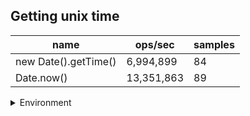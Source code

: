 ## Getting unix time

|name|ops/sec|samples|
|-|-|-|
|new Date().getTime()|6,994,899|84|
|Date.now()|13,351,863|89|


<details>
<summary>Environment</summary>

* __Machine:__ linux x64 | 2 vCPUs | 6.8GB Mem
* __Run:__ Tue Oct 10 2023 22:04:56 GMT+0000 (Coordinated Universal Time)
</details>

<!--
{"environment":{"platform":"linux","arch":"x64","cpus":2,"totalMemory":6.759754180908203},"benchmarks":"[{\"timeStamp\":1696975491220,\"currentTarget\":{\"0\":{\"name\":\"new Date().getTime()\",\"options\":{\"async\":false,\"defer\":false,\"delay\":0.005,\"initCount\":1,\"maxTime\":5,\"minSamples\":5,\"minTime\":0.05},\"async\":false,\"defer\":false,\"delay\":0.005,\"initCount\":1,\"maxTime\":5,\"minSamples\":5,\"minTime\":0.05,\"id\":1,\"stats\":{\"moe\":1.7242193142493791e-9,\"rme\":1.2060740456368713,\"sem\":8.797037317598873e-10,\"deviation\":8.062617879849622e-9,\"mean\":1.4296131489496565e-7,\"sample\":[1.3809749308222854e-7,1.3850388909538954e-7,1.399100400611242e-7,1.415009375129063e-7,1.3979025224641215e-7,1.378035250761969e-7,1.4258809499287175e-7,1.7633716398250187e-7,1.6017343083419612e-7,1.4756872401437578e-7,1.4236963957566525e-7,1.3684605822191488e-7,1.3709988733909867e-7,1.404203609942924e-7,1.4222934883064377e-7,1.491419687159587e-7,1.3629606911999318e-7,1.335367745956326e-7,1.3524295603028795e-7,1.3554711915688096e-7,1.3637601240241981e-7,1.4626460499966014e-7,1.4094200875280386e-7,1.3588738477304933e-7,1.35075624957517e-7,1.3579143856566957e-7,1.435304988679916e-7,1.4663035612513268e-7,1.718721039669966e-7,1.4630565272178737e-7,1.44025921162021e-7,1.4298827730806838e-7,1.4622565136233158e-7,1.374609757755434e-7,1.3695614186444133e-7,1.4389102131731267e-7,1.4368161022310762e-7,1.4110253172499256e-7,1.4307272304225294e-7,1.362970593925324e-7,1.3623353097729186e-7,1.3849705364098864e-7,1.4042697892320645e-7,1.444651351874219e-7,1.4178723732438184e-7,1.4024632816217263e-7,1.420829215750864e-7,1.435702368067429e-7,1.428993898134931e-7,1.3704712344381527e-7,1.4285024025766915e-7,1.3771456918322848e-7,1.3755038613773379e-7,1.3822698728908829e-7,1.3613156917799983e-7,1.3780842653448573e-7,1.401370462162685e-7,1.4330069593679575e-7,1.4030907227599043e-7,1.3974985751857488e-7,1.406525989134811e-7,1.3798960277747277e-7,1.3684163385672382e-7,1.636810193827025e-7,1.463004240456359e-7,1.435255316256477e-7,1.4258278824384453e-7,1.398698843939703e-7,1.5579246338619526e-7,1.4786229235619835e-7,1.4404374310468333e-7,1.6718876828075898e-7,1.4911013160577874e-7,1.451467454105295e-7,1.6740053489357032e-7,1.4044009244299436e-7,1.42356689829702e-7,1.406861042702598e-7,1.3824193084552924e-7,1.3866101446774692e-7,1.4228505435208858e-7,1.4278544650279994e-7,1.4647354028433543e-7,1.4241629673782894e-7],\"variance\":6.500580707647081e-17},\"times\":{\"cycle\":0.05468356071521373,\"elapsed\":5.517,\"period\":1.4296131489496565e-7,\"timeStamp\":1696975485703},\"running\":false,\"count\":382506,\"cycles\":7,\"hz\":6994899.289606456},\"1\":{\"name\":\"Date.now()\",\"options\":{\"async\":false,\"defer\":false,\"delay\":0.005,\"initCount\":1,\"maxTime\":5,\"minSamples\":5,\"minTime\":0.05},\"async\":false,\"defer\":false,\"delay\":0.005,\"initCount\":1,\"maxTime\":5,\"minSamples\":5,\"minTime\":0.05,\"id\":2,\"stats\":{\"moe\":8.017251919296636e-10,\"rme\":1.070452501111492,\"sem\":4.0904346527023654e-10,\"deviation\":3.858908333550462e-9,\"mean\":7.489591468067957e-8,\"sample\":[8.515876480028505e-8,8.183466639464267e-8,7.362714991156825e-8,8.887352033068158e-8,7.283304861806536e-8,7.628918690204406e-8,7.436133456510402e-8,7.375516546291255e-8,7.270134195122021e-8,7.439190487954999e-8,7.441546935447248e-8,7.394663041289598e-8,7.439519085353925e-8,7.311234432323359e-8,7.228034456314825e-8,7.290727298432415e-8,7.632452884616757e-8,7.348393071607385e-8,7.282273020025735e-8,7.201914890274745e-8,7.17043994350581e-8,7.147013640727885e-8,7.341496995606523e-8,7.265226841221716e-8,7.248946594668348e-8,7.35757976830298e-8,7.157227951924067e-8,7.305835556852315e-8,7.256558288616287e-8,7.3095004517514e-8,7.464944232311572e-8,7.420670762733962e-8,7.324300560566402e-8,7.362386375008632e-8,7.362837421648265e-8,7.146304025168403e-8,7.714108456983541e-8,7.618302204067595e-8,7.395468249840372e-8,7.369264836263021e-8,7.383768945720766e-8,7.256008575524236e-8,8.045674251297816e-8,7.477024107033367e-8,9.080768921758913e-8,8.628772124190054e-8,7.319254335333443e-8,7.45686767842066e-8,8.158606463216443e-8,7.622009243637071e-8,7.555775017936152e-8,7.463013329837722e-8,7.376636770731584e-8,7.370998687736183e-8,7.216132669730964e-8,7.080915511916793e-8,7.171929394286649e-8,7.312139371212058e-8,7.766280529734215e-8,7.425337208622518e-8,7.56928415724988e-8,7.567934069972354e-8,7.34153853435004e-8,7.388908376693699e-8,7.217483205688211e-8,7.344781861864871e-8,7.144806639216701e-8,7.298943204184867e-8,7.422344438598103e-8,7.426617696597152e-8,7.331891931770412e-8,7.397984404188208e-8,7.287139023215543e-8,7.336777942032132e-8,7.061982494383337e-8,7.263447142113425e-8,7.347343116211348e-8,7.363880188976027e-8,7.42626983928129e-8,7.52546401855239e-8,7.907053889348245e-8,7.310970242122055e-8,7.257781619659298e-8,7.731870355986514e-8,7.428162801121385e-8,7.66686377189246e-8,8.009087720177394e-8,7.508481510249193e-8,8.828852669411664e-8],\"variance\":1.4891173526745204e-17},\"times\":{\"cycle\":0.05380507531477084,\"elapsed\":5.543,\"period\":7.489591468067957e-8,\"timeStamp\":1696975491239},\"running\":false,\"count\":718398,\"cycles\":7,\"hz\":13351863.10579853},\"options\":{},\"events\":{\"start\":[null],\"cycle\":[null,null],\"complete\":[null,null]},\"length\":2,\"running\":false},\"type\":\"cycle\",\"target\":{\"name\":\"new Date().getTime()\",\"options\":{\"async\":false,\"defer\":false,\"delay\":0.005,\"initCount\":1,\"maxTime\":5,\"minSamples\":5,\"minTime\":0.05},\"async\":false,\"defer\":false,\"delay\":0.005,\"initCount\":1,\"maxTime\":5,\"minSamples\":5,\"minTime\":0.05,\"id\":1,\"stats\":{\"moe\":1.7242193142493791e-9,\"rme\":1.2060740456368713,\"sem\":8.797037317598873e-10,\"deviation\":8.062617879849622e-9,\"mean\":1.4296131489496565e-7,\"sample\":[1.3809749308222854e-7,1.3850388909538954e-7,1.399100400611242e-7,1.415009375129063e-7,1.3979025224641215e-7,1.378035250761969e-7,1.4258809499287175e-7,1.7633716398250187e-7,1.6017343083419612e-7,1.4756872401437578e-7,1.4236963957566525e-7,1.3684605822191488e-7,1.3709988733909867e-7,1.404203609942924e-7,1.4222934883064377e-7,1.491419687159587e-7,1.3629606911999318e-7,1.335367745956326e-7,1.3524295603028795e-7,1.3554711915688096e-7,1.3637601240241981e-7,1.4626460499966014e-7,1.4094200875280386e-7,1.3588738477304933e-7,1.35075624957517e-7,1.3579143856566957e-7,1.435304988679916e-7,1.4663035612513268e-7,1.718721039669966e-7,1.4630565272178737e-7,1.44025921162021e-7,1.4298827730806838e-7,1.4622565136233158e-7,1.374609757755434e-7,1.3695614186444133e-7,1.4389102131731267e-7,1.4368161022310762e-7,1.4110253172499256e-7,1.4307272304225294e-7,1.362970593925324e-7,1.3623353097729186e-7,1.3849705364098864e-7,1.4042697892320645e-7,1.444651351874219e-7,1.4178723732438184e-7,1.4024632816217263e-7,1.420829215750864e-7,1.435702368067429e-7,1.428993898134931e-7,1.3704712344381527e-7,1.4285024025766915e-7,1.3771456918322848e-7,1.3755038613773379e-7,1.3822698728908829e-7,1.3613156917799983e-7,1.3780842653448573e-7,1.401370462162685e-7,1.4330069593679575e-7,1.4030907227599043e-7,1.3974985751857488e-7,1.406525989134811e-7,1.3798960277747277e-7,1.3684163385672382e-7,1.636810193827025e-7,1.463004240456359e-7,1.435255316256477e-7,1.4258278824384453e-7,1.398698843939703e-7,1.5579246338619526e-7,1.4786229235619835e-7,1.4404374310468333e-7,1.6718876828075898e-7,1.4911013160577874e-7,1.451467454105295e-7,1.6740053489357032e-7,1.4044009244299436e-7,1.42356689829702e-7,1.406861042702598e-7,1.3824193084552924e-7,1.3866101446774692e-7,1.4228505435208858e-7,1.4278544650279994e-7,1.4647354028433543e-7,1.4241629673782894e-7],\"variance\":6.500580707647081e-17},\"times\":{\"cycle\":0.05468356071521373,\"elapsed\":5.517,\"period\":1.4296131489496565e-7,\"timeStamp\":1696975485703},\"running\":false,\"count\":382506,\"cycles\":7,\"hz\":6994899.289606456},\"aborted\":false},{\"timeStamp\":1696975496782,\"currentTarget\":{\"0\":{\"name\":\"new Date().getTime()\",\"options\":{\"async\":false,\"defer\":false,\"delay\":0.005,\"initCount\":1,\"maxTime\":5,\"minSamples\":5,\"minTime\":0.05},\"async\":false,\"defer\":false,\"delay\":0.005,\"initCount\":1,\"maxTime\":5,\"minSamples\":5,\"minTime\":0.05,\"id\":1,\"stats\":{\"moe\":1.7242193142493791e-9,\"rme\":1.2060740456368713,\"sem\":8.797037317598873e-10,\"deviation\":8.062617879849622e-9,\"mean\":1.4296131489496565e-7,\"sample\":[1.3809749308222854e-7,1.3850388909538954e-7,1.399100400611242e-7,1.415009375129063e-7,1.3979025224641215e-7,1.378035250761969e-7,1.4258809499287175e-7,1.7633716398250187e-7,1.6017343083419612e-7,1.4756872401437578e-7,1.4236963957566525e-7,1.3684605822191488e-7,1.3709988733909867e-7,1.404203609942924e-7,1.4222934883064377e-7,1.491419687159587e-7,1.3629606911999318e-7,1.335367745956326e-7,1.3524295603028795e-7,1.3554711915688096e-7,1.3637601240241981e-7,1.4626460499966014e-7,1.4094200875280386e-7,1.3588738477304933e-7,1.35075624957517e-7,1.3579143856566957e-7,1.435304988679916e-7,1.4663035612513268e-7,1.718721039669966e-7,1.4630565272178737e-7,1.44025921162021e-7,1.4298827730806838e-7,1.4622565136233158e-7,1.374609757755434e-7,1.3695614186444133e-7,1.4389102131731267e-7,1.4368161022310762e-7,1.4110253172499256e-7,1.4307272304225294e-7,1.362970593925324e-7,1.3623353097729186e-7,1.3849705364098864e-7,1.4042697892320645e-7,1.444651351874219e-7,1.4178723732438184e-7,1.4024632816217263e-7,1.420829215750864e-7,1.435702368067429e-7,1.428993898134931e-7,1.3704712344381527e-7,1.4285024025766915e-7,1.3771456918322848e-7,1.3755038613773379e-7,1.3822698728908829e-7,1.3613156917799983e-7,1.3780842653448573e-7,1.401370462162685e-7,1.4330069593679575e-7,1.4030907227599043e-7,1.3974985751857488e-7,1.406525989134811e-7,1.3798960277747277e-7,1.3684163385672382e-7,1.636810193827025e-7,1.463004240456359e-7,1.435255316256477e-7,1.4258278824384453e-7,1.398698843939703e-7,1.5579246338619526e-7,1.4786229235619835e-7,1.4404374310468333e-7,1.6718876828075898e-7,1.4911013160577874e-7,1.451467454105295e-7,1.6740053489357032e-7,1.4044009244299436e-7,1.42356689829702e-7,1.406861042702598e-7,1.3824193084552924e-7,1.3866101446774692e-7,1.4228505435208858e-7,1.4278544650279994e-7,1.4647354028433543e-7,1.4241629673782894e-7],\"variance\":6.500580707647081e-17},\"times\":{\"cycle\":0.05468356071521373,\"elapsed\":5.517,\"period\":1.4296131489496565e-7,\"timeStamp\":1696975485703},\"running\":false,\"count\":382506,\"cycles\":7,\"hz\":6994899.289606456},\"1\":{\"name\":\"Date.now()\",\"options\":{\"async\":false,\"defer\":false,\"delay\":0.005,\"initCount\":1,\"maxTime\":5,\"minSamples\":5,\"minTime\":0.05},\"async\":false,\"defer\":false,\"delay\":0.005,\"initCount\":1,\"maxTime\":5,\"minSamples\":5,\"minTime\":0.05,\"id\":2,\"stats\":{\"moe\":8.017251919296636e-10,\"rme\":1.070452501111492,\"sem\":4.0904346527023654e-10,\"deviation\":3.858908333550462e-9,\"mean\":7.489591468067957e-8,\"sample\":[8.515876480028505e-8,8.183466639464267e-8,7.362714991156825e-8,8.887352033068158e-8,7.283304861806536e-8,7.628918690204406e-8,7.436133456510402e-8,7.375516546291255e-8,7.270134195122021e-8,7.439190487954999e-8,7.441546935447248e-8,7.394663041289598e-8,7.439519085353925e-8,7.311234432323359e-8,7.228034456314825e-8,7.290727298432415e-8,7.632452884616757e-8,7.348393071607385e-8,7.282273020025735e-8,7.201914890274745e-8,7.17043994350581e-8,7.147013640727885e-8,7.341496995606523e-8,7.265226841221716e-8,7.248946594668348e-8,7.35757976830298e-8,7.157227951924067e-8,7.305835556852315e-8,7.256558288616287e-8,7.3095004517514e-8,7.464944232311572e-8,7.420670762733962e-8,7.324300560566402e-8,7.362386375008632e-8,7.362837421648265e-8,7.146304025168403e-8,7.714108456983541e-8,7.618302204067595e-8,7.395468249840372e-8,7.369264836263021e-8,7.383768945720766e-8,7.256008575524236e-8,8.045674251297816e-8,7.477024107033367e-8,9.080768921758913e-8,8.628772124190054e-8,7.319254335333443e-8,7.45686767842066e-8,8.158606463216443e-8,7.622009243637071e-8,7.555775017936152e-8,7.463013329837722e-8,7.376636770731584e-8,7.370998687736183e-8,7.216132669730964e-8,7.080915511916793e-8,7.171929394286649e-8,7.312139371212058e-8,7.766280529734215e-8,7.425337208622518e-8,7.56928415724988e-8,7.567934069972354e-8,7.34153853435004e-8,7.388908376693699e-8,7.217483205688211e-8,7.344781861864871e-8,7.144806639216701e-8,7.298943204184867e-8,7.422344438598103e-8,7.426617696597152e-8,7.331891931770412e-8,7.397984404188208e-8,7.287139023215543e-8,7.336777942032132e-8,7.061982494383337e-8,7.263447142113425e-8,7.347343116211348e-8,7.363880188976027e-8,7.42626983928129e-8,7.52546401855239e-8,7.907053889348245e-8,7.310970242122055e-8,7.257781619659298e-8,7.731870355986514e-8,7.428162801121385e-8,7.66686377189246e-8,8.009087720177394e-8,7.508481510249193e-8,8.828852669411664e-8],\"variance\":1.4891173526745204e-17},\"times\":{\"cycle\":0.05380507531477084,\"elapsed\":5.543,\"period\":7.489591468067957e-8,\"timeStamp\":1696975491239},\"running\":false,\"count\":718398,\"cycles\":7,\"hz\":13351863.10579853},\"options\":{},\"events\":{\"start\":[null],\"cycle\":[null,null],\"complete\":[null,null]},\"length\":2,\"running\":false},\"type\":\"cycle\",\"target\":{\"name\":\"Date.now()\",\"options\":{\"async\":false,\"defer\":false,\"delay\":0.005,\"initCount\":1,\"maxTime\":5,\"minSamples\":5,\"minTime\":0.05},\"async\":false,\"defer\":false,\"delay\":0.005,\"initCount\":1,\"maxTime\":5,\"minSamples\":5,\"minTime\":0.05,\"id\":2,\"stats\":{\"moe\":8.017251919296636e-10,\"rme\":1.070452501111492,\"sem\":4.0904346527023654e-10,\"deviation\":3.858908333550462e-9,\"mean\":7.489591468067957e-8,\"sample\":[8.515876480028505e-8,8.183466639464267e-8,7.362714991156825e-8,8.887352033068158e-8,7.283304861806536e-8,7.628918690204406e-8,7.436133456510402e-8,7.375516546291255e-8,7.270134195122021e-8,7.439190487954999e-8,7.441546935447248e-8,7.394663041289598e-8,7.439519085353925e-8,7.311234432323359e-8,7.228034456314825e-8,7.290727298432415e-8,7.632452884616757e-8,7.348393071607385e-8,7.282273020025735e-8,7.201914890274745e-8,7.17043994350581e-8,7.147013640727885e-8,7.341496995606523e-8,7.265226841221716e-8,7.248946594668348e-8,7.35757976830298e-8,7.157227951924067e-8,7.305835556852315e-8,7.256558288616287e-8,7.3095004517514e-8,7.464944232311572e-8,7.420670762733962e-8,7.324300560566402e-8,7.362386375008632e-8,7.362837421648265e-8,7.146304025168403e-8,7.714108456983541e-8,7.618302204067595e-8,7.395468249840372e-8,7.369264836263021e-8,7.383768945720766e-8,7.256008575524236e-8,8.045674251297816e-8,7.477024107033367e-8,9.080768921758913e-8,8.628772124190054e-8,7.319254335333443e-8,7.45686767842066e-8,8.158606463216443e-8,7.622009243637071e-8,7.555775017936152e-8,7.463013329837722e-8,7.376636770731584e-8,7.370998687736183e-8,7.216132669730964e-8,7.080915511916793e-8,7.171929394286649e-8,7.312139371212058e-8,7.766280529734215e-8,7.425337208622518e-8,7.56928415724988e-8,7.567934069972354e-8,7.34153853435004e-8,7.388908376693699e-8,7.217483205688211e-8,7.344781861864871e-8,7.144806639216701e-8,7.298943204184867e-8,7.422344438598103e-8,7.426617696597152e-8,7.331891931770412e-8,7.397984404188208e-8,7.287139023215543e-8,7.336777942032132e-8,7.061982494383337e-8,7.263447142113425e-8,7.347343116211348e-8,7.363880188976027e-8,7.42626983928129e-8,7.52546401855239e-8,7.907053889348245e-8,7.310970242122055e-8,7.257781619659298e-8,7.731870355986514e-8,7.428162801121385e-8,7.66686377189246e-8,8.009087720177394e-8,7.508481510249193e-8,8.828852669411664e-8],\"variance\":1.4891173526745204e-17},\"times\":{\"cycle\":0.05380507531477084,\"elapsed\":5.543,\"period\":7.489591468067957e-8,\"timeStamp\":1696975491239},\"running\":false,\"count\":718398,\"cycles\":7,\"hz\":13351863.10579853},\"aborted\":false}]"}-->
